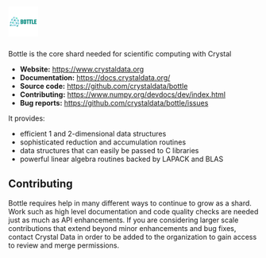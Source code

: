 # <img alt="Bottle" src="./static/bottlelogo.png" height="60">

Bottle is the core shard needed for scientific computing with Crystal

- **Website:** https://www.crystaldata.org
- **Documentation:** https://docs.crystaldata.org/
- **Source code:** https://github.com/crystaldata/bottle
- **Contributing:** https://www.numpy.org/devdocs/dev/index.html
- **Bug reports:** https://github.com/crystaldata/bottle/issues

It provides:

- efficient 1 and 2-dimensional data structures
- sophisticated reduction and accumulation routines
- data structures that can easily be passed to C libraries
- powerful linear algebra routines backed by LAPACK and BLAS

Contributing
------------
Bottle requires help in many different ways to continue to grow as a shard.
Work such as high level documentation and code quality checks are needed just
as much as API enhancements.  If you are considering larger scale contributions
that extend beyond minor enhancements and bug fixes, contact Crystal Data
in order to be added to the organization to gain access to review and merge
permissions.
